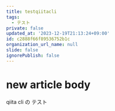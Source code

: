 ```yaml
---
title: testqiitacli
tags:
  - テスト
private: false
updated_at: '2023-12-19T21:13:24+09:00'
id: c2888f66f89536752b1c
organization_url_name: null
slide: false
ignorePublish: false
---
```

# new article body
 qiita cli の テスト

